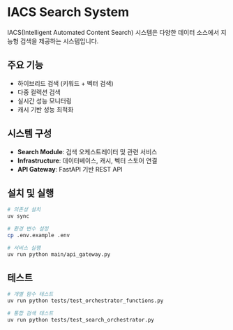 # IACS Search System

IACS(Intelligent Automated Content Search) 시스템은 다양한 데이터 소스에서 지능형 검색을 제공하는 시스템입니다.

## 주요 기능

- 하이브리드 검색 (키워드 + 벡터 검색)
- 다중 컬렉션 검색
- 실시간 성능 모니터링
- 캐시 기반 성능 최적화

## 시스템 구성

- **Search Module**: 검색 오케스트레이터 및 관련 서비스
- **Infrastructure**: 데이터베이스, 캐시, 벡터 스토어 연결
- **API Gateway**: FastAPI 기반 REST API

## 설치 및 실행

```bash
# 의존성 설치
uv sync

# 환경 변수 설정
cp .env.example .env

# 서비스 실행
uv run python main/api_gateway.py
```

## 테스트

```bash
# 개별 함수 테스트
uv run python tests/test_orchestrator_functions.py

# 통합 검색 테스트
uv run python tests/test_search_orchestrator.py
